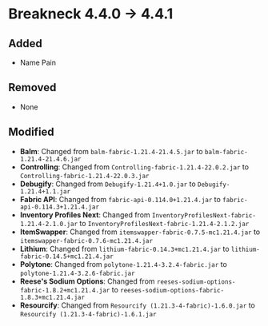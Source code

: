 # Breakneck 4.4.0 -> 4.4.1

## Added

- Name Pain
## Removed
- None
## Modified

- **Balm**: Changed from `balm-fabric-1.21.4-21.4.5.jar` to `balm-fabric-1.21.4-21.4.6.jar`
- **Controlling**: Changed from `Controlling-fabric-1.21.4-22.0.2.jar` to `Controlling-fabric-1.21.4-22.0.3.jar`
- **Debugify**: Changed from `Debugify-1.21.4+1.0.jar` to `Debugify-1.21.4+1.1.jar`
- **Fabric API**: Changed from `fabric-api-0.114.0+1.21.4.jar` to `fabric-api-0.114.3+1.21.4.jar`
- **Inventory Profiles Next**: Changed from `InventoryProfilesNext-fabric-1.21.4-2.1.0.jar` to `InventoryProfilesNext-fabric-1.21.4-2.1.2.jar`
- **ItemSwapper**: Changed from `itemswapper-fabric-0.7.5-mc1.21.4.jar` to `itemswapper-fabric-0.7.6-mc1.21.4.jar`
- **Lithium**: Changed from `lithium-fabric-0.14.3+mc1.21.4.jar` to `lithium-fabric-0.14.5+mc1.21.4.jar`
- **Polytone**: Changed from `polytone-1.21.4-3.2.4-fabric.jar` to `polytone-1.21.4-3.2.6-fabric.jar`
- **Reese's Sodium Options**: Changed from `reeses-sodium-options-fabric-1.8.2+mc1.21.4.jar` to `reeses-sodium-options-fabric-1.8.3+mc1.21.4.jar`
- **Resourcify**: Changed from `Resourcify (1.21.3-4-fabric)-1.6.0.jar` to `Resourcify (1.21.3-4-fabric)-1.6.1.jar`